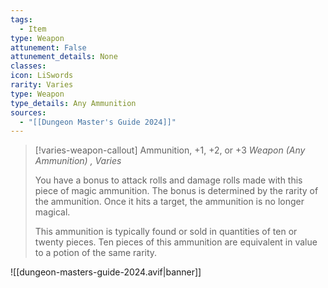 ```yaml
---
tags:
  - Item
type: Weapon
attunement: False
attunement_details: None
classes:
icon: LiSwords
rarity: Varies
type: Weapon
type_details: Any Ammunition
sources: 
  - "[[Dungeon Master's Guide 2024]]"
---
```

>[!varies-weapon-callout] Ammunition, +1, +2, or +3
>_Weapon (Any Ammunition) , Varies_
>
>You have a bonus to attack rolls and damage rolls made with this piece of magic ammunition. The bonus is determined by the rarity of the ammunition. Once it hits a target, the ammunition is no longer magical.
>
>This ammunition is typically found or sold in quantities of ten or twenty pieces. Ten pieces of this ammunition are equivalent in value to a potion of the same rarity.
>


![[dungeon-masters-guide-2024.avif|banner]]